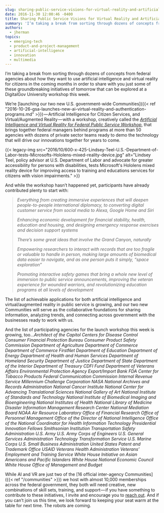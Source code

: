 ```yaml
---
slug: sharing-public-service-visions-for-virtual-reality-and-artificial-intelligence
date: 2016-11-30 12:00:46 -0400
title: Sharing Public Service Visions for Virtual Reality and Artificial Intelligence
summary: 'I’m taking a break from sorting through dozens of concepts from federal agencies about how they want to use artificial intelligence and virtual reality for citizens in the coming months in order to share with you just some of these groundbreaking initiatives of tomorrow that can be explored at a DigitalGov University workshop this week.'
authors:
  - jherman
topics:
  - emerging-tech
  - product-and-project-management
  - artificial-intelligence
  - innovation
  - multimedia
---
```


I’m taking a break from sorting through dozens of concepts from federal agencies about how they want to use artificial intelligence and virtual reality for citizens in the coming months in order to share with you just some of these groundbreaking initiatives of tomorrow that can be explored at a DigitalGov University workshop this week.

We’re [launching our two new U.S. government-wide Communities]({{< ref "2016-10-26-gsa-launches-new-ai-virtual-reality-and-authentication-programs.md" >}}) — Artificial Intelligence for Citizen Services, and Virtual/Augmented Reality — with a workshop, creatively called the [_Artificial Intelligence and Virtual Reality for Federal Public Service Workshop_](https://www.eventbrite.com/e/artificial-intelligence-and-virtual-reality-for-federal-public-service-workshop-registration-29587821972), that brings together federal managers behind programs at more than 50 agencies with dozens of private sector teams ready to demo the technology that will drive our innovations together for years to come.

{{< legacy-img src="2016/10/600-x-425-Lindsey-Teel-U.S.-Department-of-Labor-tests-Microsofts-Hololens-mixed-reality-device.jpg" alt="Lindsey Teel, policy advisor at U.S. Department of Labor and advocate for greater accessibility for persons with disabilities, tests Microsoft's Hololens mixed reality device for improving access to training and educations services for citizens with vision impairments." >}}

And while the workshop hasn’t happened yet, participants have already contributed plenty to start with:

> _Everything from creating immersive experiences that will deepen people-to-people international diplomacy, to converting digital customer service from social media to Alexa, Google Home and Siri_
>
> _Enhancing economic development for financial stability, health, education and housing, and designing emergency response exercises and decision support systems_
>
> _There’s some great ideas that involve the Grand Canyon, naturally_
>
> _Empowering researchers to interact with records that are too fragile or valuable to handle in person, making large amounts of biomedical data easier to navigate, and as one person puts it simply, “space exploration”_
>
> _Promoting interactive safety games that bring a whole new level of immersion to public service announcements, improving the veteran experience for wounded warriors, and revolutionizing education programs at all levels of development_

The list of achievable applications for both artificial intelligence and virtual/augmented reality in public service is growing, and our two new Communities will serve as the collaborative foundations for sharing information, analyzing trends, and connecting across government with the businesses ready to work with us.

And the list of participating agencies for the launch workshop this week is growing, too…_Architect of the Capitol_
  _Centers for Disease Control_
  _Consumer Financial Protection Bureau_
  _Consumer Product Safety Commission_
  _Department of Agriculture_
  _Department of Commerce_
  _Department of Commerce FirstNet_
  _Department of Education_
  _Department of Energy_
  _Department of Health and Human Services_
  _Department of Homeland Security_
  _Department of Justice_
  _Department of State_
  _Department of the Interior_
  _Department of Treasury CDFI Fund_
  _Department of Veterans Affairs_
  _Environmental Protection Agency_
  _Export/Import Bank_
  _FDA Center for Tobacco Products_
  _Federal Communication Commission_
  _Internal Revenue Service_
  _Millennium Challenge Corporation_
  _NASA_
  _National Archives and Records Administration_
  _National Cancer Institute_
  _National Center for Advancing Translational Sciences_
  _National Gallery of Art_
  _National Institute of Standards and Technology_
  _National Institute of Biomedical Imaging and Bioengineering_
  _National Institutes of Health_
  _National Library of Medicine Disaster Information Management Research Center_
  _National Mediation Board_
  _NOAA Air Resource Laboratory_
  _Office of Financial Research_
  _Office of Personnel Management_
  _Office of the Director of National Intelligence_
  _Office of the National Coordinator for Health Information Technology_
  _Presidential Innovation Fellows_
  _Smithsonian Institution_
  _Transportation Safety Administration_
  _U.S. Army_
  _U.S. Army Corps of Engineers_
  _U.S. General Services Administration Technology Transformation Service_
  _U.S. Marine Corps_
  _U.S. Small Business Administration_
  _United States Patent and Trademark Office_
  _USAID_
  _Veterans Health Administration_
  _Veterans’ Employment and Training Service_
  _White House Initiative on Asian Americans and Pacific Islanders_
  _White House National Economic Council_
  _White House Office of Management and Budget_

While AI and VR are just two of the [16 official inter-agency Communities]({{< ref "/communities" >}}) we host with almost 10,000 memberships across the federal government, they both will need creative, new combinations of skill sets, training, and support — if you have something to contribute to these initiatives, I invite and encourage you to [reach out](mailto:justin.herman@gsa.gov). And if you can’t join us this time, we look forward to keeping your seat warm at the table for next time. The robots are coming.
